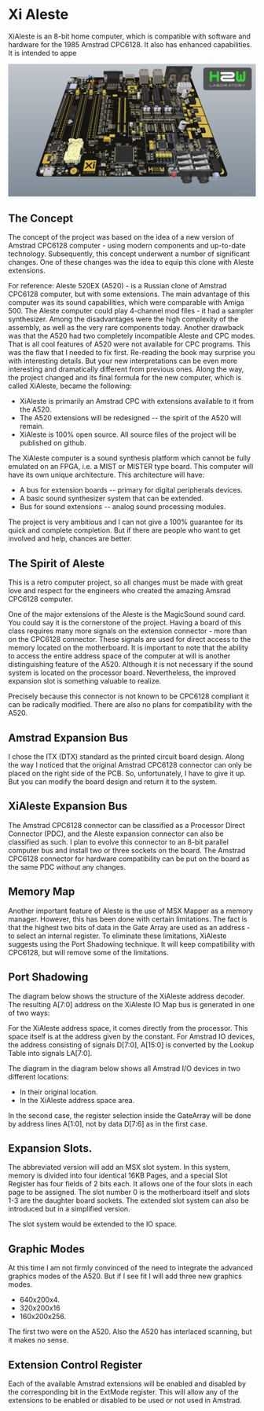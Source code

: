 # Xi Aleste

XiAleste is an 8-bit home computer, which is compatible with software and hardware for the 1985 Amstrad CPC6128. It also has enhanced capabilities. It is intended to appe

![XiAlestePCB](/images/xialeste_pcb_final.jpg)

## The Concept

The concept of the project was based on the idea of a new version of Amstrad CPC6128 computer - using modern components and up-to-date technology. Subsequently, this concept underwent a number of significant changes. One of these changes was the idea to equip this clone with Aleste extensions.

For reference: Aleste 520EX (A520) - is a Russian clone of Amstrad CPC6128 computer, but with some extensions. The main advantage of this computer was its sound capabilities, which were comparable with Amiga 500. The Aleste computer could play 4-channel mod files - it had a sampler synthesizer. Among the disadvantages were the high complexity of the assembly, as well as the very rare components today. Another drawback was that the A520 had two completely incompatible Aleste and CPC modes. That is all cool features of A520 were not available for CPC programs. This was the flaw that I needed to fix first.
Re-reading the book may surprise you with interesting details. But your new interpretations can be even more interesting and dramatically different from previous ones. Along the way, the project changed and its final formula for the new computer, which is called XiAleste, became the following:

- XiAleste is primarily an Amstrad CPC with extensions available to it from the A520.
- The A520 extensions will be redesigned -- the spirit of the A520 will remain.
- XiAleste is 100% open source. All source files of the project will be published on github.

The XiAleste computer is a sound synthesis platform which cannot be fully emulated on an FPGA, i.e. a MIST or MISTER type board. This computer will have its own unique architecture. This architecture will have:

- A bus for extension boards -- primary for digital peripherals devices.
- A basic sound synthesizer system that can be extended. 
- Bus for sound extensions -- analog sound processing modules. 

The project is very ambitious and I can not give a 100% guarantee for its quick and complete completion. But if there are people who want to get involved and help, chances are better. 

## The Spirit of Aleste

This is a retro computer project, so all changes must be made with great love and respect for the engineers who created the amazing Amsrad CPC6128 computer. 

One of the major extensions of the Aleste is the MagicSound sound card. You could say it is the cornerstone of the project. Having a board of this class requires many more signals on the extension connector - more than on the CPC6128 connector. These signals are used for direct access to the memory located on the motherboard. It is important to note that the ability to access the entire address space of the computer at will is another distinguishing feature of the A520.  Although it is not necessary if the sound system is located on the processor board. Nevertheless, the improved expansion slot is something valuable to realize. 

Precisely because this connector is not known to be CPC6128 compliant it can be radically modified. There are also no plans for compatibility with the A520.

## Amstrad Expansion Bus

I chose the ITX (DTX) standard as the printed circuit board design. Along the way I noticed that the original Amstrad CPC6128 connector can only be placed on the right side of the PCB. So, unfortunately, I have to give it up. But you can modify the board design and return it to the system.

## XiAleste Expansion Bus

The Amstrad CPC6128 connector can be classified as a Processor Direct Connector (PDC), and the Aleste expansion connector can also be classified as such. I plan to evolve this connector to an 8-bit parallel computer bus and install two or three sockets on the board. The Amstrad CPC6128 connector for hardware compatibility can be put on the board as the same PDC without any changes.

## Memory Map

Another important feature of Aleste is the use of MSX Mapper as a memory manager. However, this has been done with certain limitations. The fact is that the highest two bits of data in the Gate Array are used as an address - to select an internal register. To eliminate these limitations, XiAleste suggests using the Port Shadowing technique. It will keep compatibility with CPC6128, but will remove some of the limitations. 

## Port Shadowing

The diagram below shows the structure of the XiAleste address decoder. The resulting A[7:0] address on the XiAleste IO Map bus is generated in one of two ways:

For the XiAleste address space, it comes directly from the processor. This space itself is at the address given by the constant.
For Amstrad IO devices, the address consisting of signals D[7:0], A[15:0] is converted by the Lookup Table into signals LA[7:0].

The diagram in the diagram below shows all Amstrad I/O devices in two different locations:

- In their original location.
- In the XiAleste address space area. 

In the second case, the register selection inside the GateArray will be done by address lines A[1:0], not by data D[7:6] as in the first case. 

## Expansion Slots.

The abbreviated version will add an MSX slot system. In this system, memory is divided into four identical 16KB Pages, and a special Slot Register has four fields of 2 bits each. It allows one of the four slots in each page to be assigned. The slot number 0 is the motherboard itself and slots 1-3 are the daughter board sockets. The extended slot system can also be introduced but in a simplified version. 

The slot system would be extended to the IO space. 

## Graphic Modes

At this time I am not firmly convinced of the need to integrate the advanced graphics modes of the A520. But if I see fit I will add three new graphics modes.

- 640x200x4.
- 320x200x16
- 160x200x256.

The first two were on the A520. Also the A520 has interlaced scanning, but it makes no sense.

## Extension Control Register

Each of the available Amstrad extensions will be enabled and disabled by the corresponding bit in the ExtMode register. This will allow any of the extensions to be enabled or disabled to be used or not used in Amstrad.
